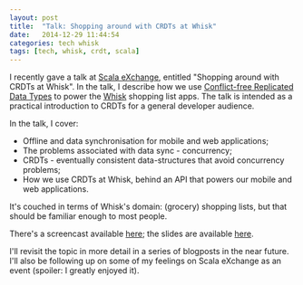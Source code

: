 ```yaml
---
layout: post
title:  "Talk: Shopping around with CRDTs at Whisk"
date:   2014-12-29 11:44:54
categories: tech whisk
tags: [tech, whisk, crdt, scala]
---
```


I recently gave a talk at [Scala eXchange][scala-exchange], entitled "Shopping around with CRDTs at Whisk". In the talk, I describe how we use [Conflict-free Replicated Data Types][crdt-wiki] to power the [Whisk][whisk] shopping list apps. The talk is intended as a practical introduction to CRDTs for a general developer audience.

In the talk, I cover:

* Offline and data synchronisation for mobile and web applications;
* The problems associated with data sync - concurrency;
* CRDTs - eventually consistent data-structures that avoid concurrency problems;
* How we use CRDTs at Whisk, behind an API that powers our mobile and web applications. 

It's couched in terms of Whisk's domain: (grocery) shopping lists, but that should be familiar enough to most people.

There's a screencast available [here][talk-skillscast]; the slides are available [here][talk-slides]. 

I'll revisit the topic in more detail in a series of blogposts in the near future. I'll also be following up on some of my feelings on Scala eXchange as an event (spoiler: I greatly enjoyed it).

[whisk]:           https://whisk.com
[crdt-wiki]:       http://en.wikipedia.org/wiki/Conflict-free_replicated_data_type
[scala-exchange]:  https://skillsmatter.com/conferences/1948-scala-exchange-2014
[talk-skillscast]: https://skillsmatter.com/skillscasts/5838-shopping-around-with-crdts-at-whisk
[talk-slides]:     http://www.slideshare.net/junglebarry/shopping-around-with-crdts-at-whisk